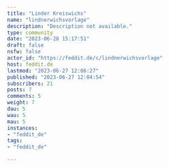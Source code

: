 ```yaml
---
title: "Linder Kreiswichs" 
name: "lindnerwichsvorlage"
description: "Description not available."
type: community
date: "2023-06-28 15:17:51"
draft: false
nsfw: false
actor_id: "https://feddit.de/c/lindnerwichsvorlage"
host: feddit.de
lastmod: "2023-06-27 12:06:27"
published: "2023-06-27 12:04:54"
subscribers: 21
posts: 7
comments: 5
weight: 7
dau: 5
wau: 5
mau: 5
instances:
- "feddit_de"
tags: 
- "feddit_de"

---
```

